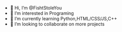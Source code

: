 - 👋 Hi, I’m @FishtStoleYou
- 👀 I’m interested in Programing
- 🌱 I’m currently learning Python,HTML/CSS/JS,C++
- 💞️ I’m looking to collaborate on more projects
